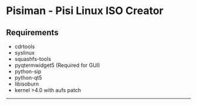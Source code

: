 Pisiman - Pisi Linux ISO Creator
==============================

Requirements
------------
 - cdrtools
 - syslinux
 - squashfs-tools
 - pyqtermwidget5  (Required for GUI)
 - python-sip
 - python-qt5
 - libisoburn
 - kernel >4.0 with aufs patch
 - ---
